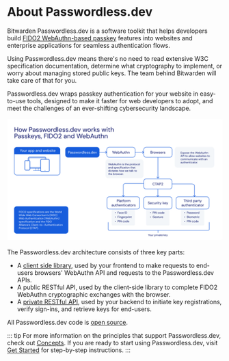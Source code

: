 # About Passwordless.dev

Bitwarden Passwordless.dev is a software toolkit that helps developers build [FIDO2 WebAuthn-based passkey](concepts.md#fido2) features into websites and enterprise applications for seamless authentication flows.

Using Passwordless.dev means there's no need to read extensive W3C specification documentation, determine what cryptography to implement, or worry about managing stored public keys. The team behind Bitwarden will take care of that for you.

Passwordless.dev wraps passkey authentication for your website in easy-to-use tools, designed to make it faster for web developers to adopt, and meet the challenges of an ever-shifting cybersecurity landscape.
<br>
<br>
![Passwordless.dev operation flow](./diagram.png)
<br>
<br>
The Passwordless.dev architecture consists of three key parts:

- A [client side library](frontend/javascript.md), used by your frontend to make requests to end-users browsers' WebAuthn API and requests to the Passwordless.dev APIs.
- A public RESTful API, used by the client-side library to complete FIDO2 WebAuthn cryptographic exchanges with the browser.
- A [private RESTful API](api.md), used by your backend to initiate key registrations, verify sign-ins, and retrieve keys for end-users.

All Passwordless.dev code is [open source](https://github.com/passwordless).

::: tip
For more information on the principles that support Passwordless.dev, check out [Concepts](concepts.md). If you are ready to start using Passwordless.dev, visit [Get Started](get-started.md) for step-by-step instructions.
:::
